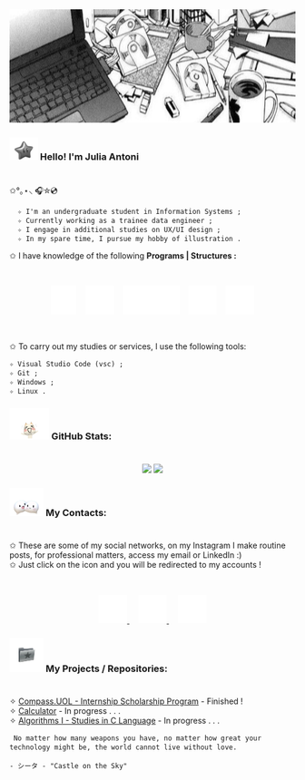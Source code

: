 <div align="center">
    <img src="images/thumb.jpg" width="1000" height="200">
</div>

### <img src="images/img2.png" width="50" height="40"> Hello! I'm Julia Antoni <h1>

 ✩°｡⋆⸜ 🎧✮💿

      ✧ I'm an undergraduate student in Information Systems ;
      ✧ Currently working as a trainee data engineer ;
      ✧ I engage in additional studies on UX/UI design ;
      ✧ In my spare time, I pursue my hobby of illustration .

✩ I have knowledge of the following **Programs | Structures :**

&nbsp;

<div align="center">
    <img src="images/c icon.png" width="45" height="50">&nbsp; &nbsp;
    <img src="images/python icon.png" width="50" height="50">&nbsp; &nbsp;
    <img src="images/sql icon.png" width="100" height="50">&nbsp; &nbsp;
    <img src="images/html icon.png" width="50" height="50">&nbsp; &nbsp;
    <img src="images/css icon.png" width="50" height="50">
</div>

&nbsp;

✩ To carry out my studies or services, I use the following tools:

    ✧ Visual Studio Code (vsc) ;
    ✧ Git ;
    ✧ Windows ;
    ✧ Linux .

### <img src="images/img5.png" width="70" height="55"> GitHub Stats: <h1>

<p align="center">
  <img  width="50%" src="https://github-readme-stats.vercel.app/api?username=juliaantonii&theme=graywhite&show_icons=true" />
  <img width="38%" src="https://github-readme-stats.vercel.app/api/top-langs/?username=juliaantonii&layout=compact&theme=graywhite" />
</p>

### <img src="images/img3.png" width="60" height="50"> My Contacts: <h1>

✩ These are some of my social networks, on my Instagram I make routine posts, for professional matters, access my email or LinkedIn :)\
✩ Just click on the icon and you will be redirected to my accounts !

&nbsp;

<div align="center">
    <a href="https://www.instagram.com/juliaantonii/?hl=pt">
        <img src="images/instagram icon.png" width="50" height="50">
    </a>&nbsp; &nbsp;
    <a href="mailto:juliaantonisaab@gmail.com">
        <img src="images/gmail icon.png" width="50" height="50">
    </a>&nbsp; &nbsp;
    <a href="https://www.linkedin.com/in/j%C3%BAlia-antoni/">
        <img src="images/linkedin icon.png" width="50" height="50">
    </a>
</div>

### <img src="images/img4.png" width="60" height="60"> My Projects / Repositories: <h1>

✧ [Compass.UOL - Internship Scholarship Program](https://github.com/juliaantonii/Compass-UOL) - Finished !\
✧ [Calculator](https://github.com/juliaantonii/Calculator) - In progress . . .\
✧ [Algorithms I - Studies in C Language](https://github.com/juliaantonii/ALG-PROG) - In progress . . .

<p align="right">
    
     No matter how many weapons you have, no matter how great your technology might be, the world cannot live without love.
                                                                                             - シータ - "Castle on the Sky"
                                                                                             
</p>






